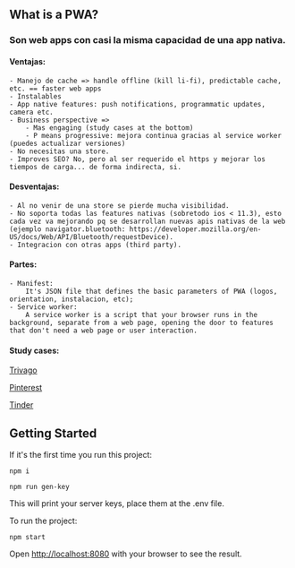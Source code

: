 ## What is a PWA?

### Son web apps con casi la misma capacidad de una app nativa.
#### Ventajas:

    - Manejo de cache => handle offline (kill li-fi), predictable cache, etc. == faster web apps
    - Instalables
    - App native features: push notifications, programmatic updates, camera etc.
    - Business perspective => 
        - Mas engaging (study cases at the bottom)
        - P means progressive: mejora continua gracias al service worker (puedes actualizar versiones)
    - No necesitas una store.
    - Improves SEO? No, pero al ser requerido el https y mejorar los tiempos de carga... de forma indirecta, si.

#### Desventajas:
    - Al no venir de una store se pierde mucha visibilidad.
    - No soporta todas las features nativas (sobretodo ios < 11.3), esto cada vez va mejorando pq se desarrollan nuevas apis nativas de la web (ejemplo navigator.bluetooth: https://developer.mozilla.org/en-US/docs/Web/API/Bluetooth/requestDevice).
    - Integracion con otras apps (third party).

#### Partes:
    - Manifest:
        It's JSON file that defines the basic parameters of PWA (logos, orientation, instalacion, etc);
    - Service worker:
        A service worker is a script that your browser runs in the background, separate from a web page, opening the door to features that don't need a web page or user interaction.

#### Study cases:
  [Trivago](https://www.thinkwithgoogle.com/intl/en-154/marketing-strategies/app-and-mobile/trivago-embrace-progressive-web-apps-as-the-future-of-mobile/])
  
  [Pinterest](https://medium.com/dev-channel/a-pinterest-progressive-web-app-performance-case-study-3bd6ed2e6154) 
  
  [Tinder](https://medium.com/@addyosmani/a-tinder-progressive-web-app-performance-case-study-78919d98ece0)



## Getting Started

If it's the first time you run this project:

```
npm i
```

```
npm run gen-key
```

This will print your server keys, place them at the .env file.


To run the project:

```
npm start
```

Open [http://localhost:8080](http://localhost:8080) with your browser to see the result.
